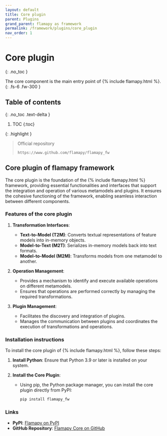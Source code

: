 ```yaml
---
layout: default
title: Core plugin
parent: Plugins
grand_parent: flamapy as framework
permalink: /framework/plugins/core_plugin
nav_order: 1
---
```


# Core plugin
{: .no_toc }

The core component is the main entry point of {% include flamapy.html %}.
{: .fs-6 .fw-300 }

## Table of contents
{: .no_toc .text-delta }

1. TOC
{:toc}

{: .highlight }
> Official repository
>
> ```
> https://www.github.com/flamapy/flamapy_fw
> ```

## Core plugin of flamapy framework

The core plugin is the foundation of the {% include flamapy.html %} framework, providing essential functionalities and interfaces that support the integration and operation of various metamodels and plugins. It ensures the cohesive functioning of the framework, enabling seamless interaction between different components.

### Features of the core plugin

1. **Transformation Interfaces**:
   - **Text-to-Model (T2M)**: Converts textual representations of feature models into in-memory objects.
   - **Model-to-Text (M2T)**: Serializes in-memory models back into text formats.
   - **Model-to-Model (M2M)**: Transforms models from one metamodel to another.

2. **Operation Management**:
   - Provides a mechanism to identify and execute available operations on different metamodels.
   - Ensures that operations are performed correctly by managing the required transformations.

3. **Plugin Management**:
   - Facilitates the discovery and integration of plugins.
   - Manages the communication between plugins and coordinates the execution of transformations and operations.

### Installation instructions

To install the core plugin of {% include flamapy.html %}, follow these steps:

1. **Install Python**: Ensure that Python 3.9 or later is installed on your system.

2. **Install the Core Plugin**:
   - Using pip, the Python package manager, you can install the core plugin directly from PyPI:
     ```bash
     pip install flamapy_fw
     ```

### Links

- **PyPI**: [Flamapy on PyPI](https://pypi.org/project/flamapy/)
- **GitHub Repository**: [Flamapy Core on GitHub](https://github.com/flamapy/flamapy_fw)


